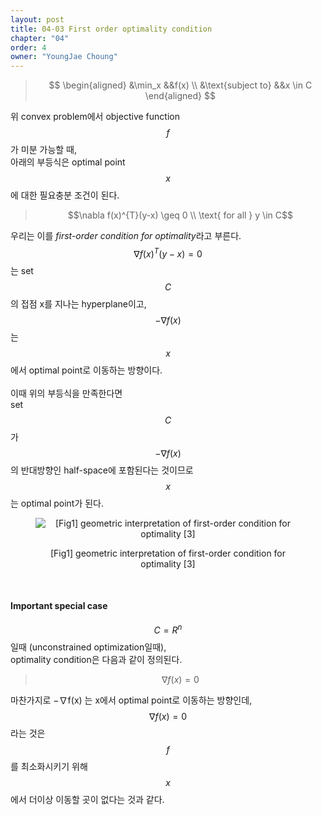 ```yaml
---
layout: post
title: 04-03 First order optimality condition
chapter: "04"
order: 4
owner: "YoungJae Choung"
---
```

>$$
\begin{aligned}
&\min_x &&f(x) \\
&\text{subject to} &&x \in C
\end{aligned}
$$

위 convex problem에서 objective function $$f$$가 미분 가능할 때, <br>
아래의 부등식은 optimal point $$x$$에 대한 필요충분 조건이 된다.

> $$\nabla f(x)^{T}(y-x) \geq 0 \\
> \text{ for all } y \in C$$

우리는 이를 *first-order condition for optimality*라고 부른다. <br>
$$\nabla f(x)^{T}(y-x) = 0$$는 set $$C$$의 접점 x를 지나는 hyperplane이고, <br>
$$- \nabla f(x)$$는 $$x$$에서 optimal point로 이동하는 방향이다. <br><br>
이때 위의 부등식을 만족한다면 <br>
set $$C$$가 $$- \nabla f(x)$$의 반대방향인 half-space에 포함된다는 것이므로 <br>
$$x$$는 optimal point가 된다.<br>

<figure class="image" style="align: center;">
<p align="center">
  <img src="{{ site.baseurl }}/img/chapter_img/chapter04/first-order-condition.png" alt="[Fig1] geometric interpretation of first-order condition for optimality [3]">
  <figcaption style="text-align: center;">[Fig1] geometric interpretation of first-order condition for optimality [3]</figcaption>
</p>
</figure>
<br>

#### Important special case
$$C = R^n$$일때 (unconstrained optimization일때), <br>
optimality condition은 다음과 같이 정의된다.
> $$\nabla f(x) = 0$$

마찬가지로 −∇f(x) 는 x에서 optimal point로 이동하는 방향인데, <br>
$$\nabla f(x) = 0$$라는 것은 <br>
$$f$$를 최소화시키기 위해 $$x$$에서 더이상 이동할 곳이 없다는 것과 같다.
